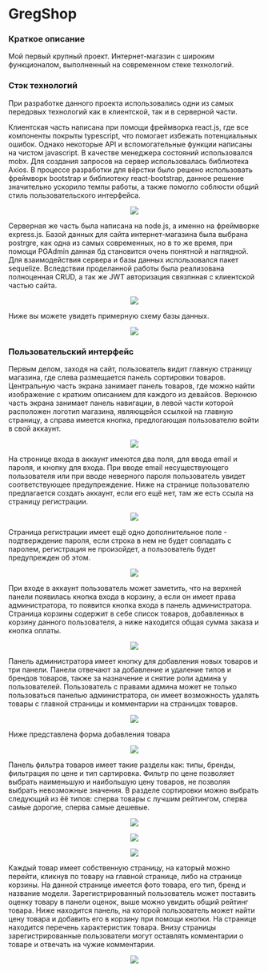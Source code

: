 # GregShop
<h3>Краткое описание</h3>

<p>
Мой первый крупный проект. Интернет-магазин с широким функционалом, выполненный на современном стеке технологий.
</p>
<h3>Стэк технологий</h3>
<p>
 При разработке данного проекта использовались одни из самых передовых технологий как в клиентской, так и в серверной части.
</p>
<p>
 Клиентская часть написана при помощи фреймворка react.js, где все компоненты покрыты typescript, что помогает избежать потенциальных ошибок. Однако некоторые API и вспомогательные функции написаны на чистом javascript. В качестве менеджера состояний использовался mobx. Для создания запросов на сервер использовалась библиотека Axios. В процессе разработки для вёрстки было решено использовать фреймворк bootstrap и библиотеку react-bootstrap, данное решение значительно ускорило темпы работы, а также помогло соблюсти общий стиль пользовательского интерфейса.
</p>
<p align="center">
<img src="https://github.com/GregWeb25/GregShop/blob/main/imgs/front.png" />
</p>
<p>
 Серверная же часть была написана на node.js, а именно на фреймворке express.js. Базой данных для сайта интернет-магазина была выбрана postrgre, как одна из самых современных, но в то же время, при помощи PGAdmin данная бд становится очень понятной и наглядной. Для взаимодействия сервера и базы данных использовался пакет sequelize. Вследствии проделанной работы была реализована полноценная CRUD, а так же JWT авторизация связпнная с клиентской частью сайта.
</p>
<p align="center">
<img src="https://github.com/GregWeb25/GregShop/blob/main/imgs/back.png" />
</p>
<p>
 Ниже вы можете увидеть примерную схему базы данных.
</p>
<p align="center">
<img src="https://github.com/GregWeb25/GregShop/blob/main/screenshots/db.png" />
</p>
<h3>Пользовательский интерфейс</h3>
<p>
Первым делом, заходя на сайт, пользователь видит главную страницу магазина, где слева размещается панель сортировки товаров. Центральную часть экрана занимает панель товаров, где можно найти изображение с кратким описанием для каждого из девайсов. Верхнюю часть экрана занимает панель навигации, в левой части которой расположен логотип магазина, являющейся ссылкой на главную страницу, а справа имеется кнопка, предлогающая пользователю войти в свой аккаунт.
</p>
<p align="center">
<img src="https://github.com/GregWeb25/GregShop/blob/main/screenshots/main-page.png" />
</p>
<p>
На стронице входа в аккаунт имеются два поля, для ввода email и пароля, и кнопку для входа. При вводе email несуществующего пользователя или при вводе неверного пароля пользователь увидет соответствующее предупреждение. Ниже на странице пользователю предлагается создать аккаунт, если его ещё нет, там же есть ссыла на страницу регистрации.
</p>
<p align="center">
<img src="https://github.com/GregWeb25/GregShop/blob/main/screenshots/login.png" />
</p>
<p>
Страница регистрации имеет ещё одно дополнительное поле - подтверждение пароля, если строка в нем не будет совпадать с паролем, регистрация не произойдет, а пользователь будет предупрежден об этом. 
</p>
<p align="center">
<img src="https://github.com/GregWeb25/GregShop/blob/main/screenshots/registration.png" />
</p>
<p>
При входе в аккаунт пользователь может заметить, что на верхней панели появилась кнопка входа в корзину, а если он имеет права администратора, то появится кнопка входа в панель администратора. Страница корзины содержит в себе список товаров, добавленных в корзину данного пользователя, а ниже находится общая сумма заказа и кнопка оплаты. 
</p>
<p align="center">
<img src="https://github.com/GregWeb25/GregShop/blob/main/screenshots/basket.png" />
</p>
<p>
Панель администратора имеет кнопку для добавления новых товаров и три панели. Панели отвечают за добавление и удаление типов и брендов товаров, также за назначение и снятие роли админа у пользователей. Пользователь с правами админа может не только пользоваться панелью администратора, он имеет возможность удалять товары с главной страницы и комментарии на страницах товаров.  
</p>
<p align="center">
<img src="https://github.com/GregWeb25/GregShop/blob/main/screenshots/admin-panel.png" />
</p>
<p>
Ниже представлена форма добавления товара
</p>
<p align="center">
<img src="https://github.com/GregWeb25/GregShop/blob/main/screenshots/creating-device.png" />
</p>
<p>
Панель фильтра товаров имеет такие разделы как: типы, бренды, фильтрация по цене и тип сартировка. Фильтр по цене позволяет выбрать наименьшую и наибольшую цену товаров, не позволяя выбрать невозможные значения. В разделе сортировки можно выбрать следующий из ёё типов: сперва товары с лучшим рейтингом, сперва самые дорогие, сперва самые дешевые.
</p>
<p align="center">
<img src="https://github.com/GregWeb25/GregShop/blob/main/screenshots/filters.png" />
</p>
<p align="center">
<img src="https://github.com/GregWeb25/GregShop/blob/main/screenshots/filter-by-cost.png" />
</p>
<p align="center">
<img src="https://github.com/GregWeb25/GregShop/blob/main/screenshots/sorts.png" />
</p>
<p>
Каждый товар имеет собственную страницу, на каторый можно перейти, кликнув по товару на главной странице, либо на странице корзины. На данной странице имеется фото товара, его тип, бренд и название модели. Зарегистрированный пользователь может поставить оценку товару в панели оценок, выше можно увидить общий рейтинг товара. Ниже находится панель, на которой пользователь может найти цену товара и добавить его в корзину при помощи кнопки. На странице находится перечень характеристик товара. Внизу страницы зарегистрированные пользователи могут оставлять комментарии о товаре и отвечать на чужие комментарии.
<p align="center">
<img src="https://github.com/GregWeb25/GregShop/blob/main/screenshots/device-page.png" />
</p>
</p>
